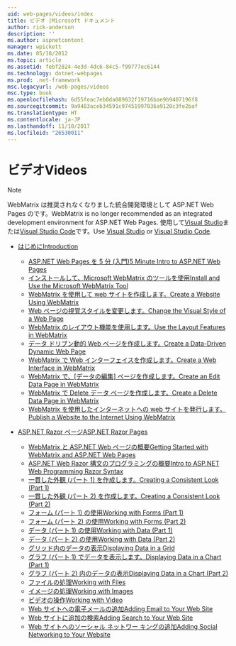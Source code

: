 ```yaml
---
uid: web-pages/videos/index
title: ビデオ |Microsoft ドキュメント
author: rick-anderson
description: ''
ms.author: aspnetcontent
manager: wpickett
ms.date: 05/18/2012
ms.topic: article
ms.assetid: febf2824-4e3d-4dc6-84c5-f99777ec6144
ms.technology: dotnet-webpages
ms.prod: .net-framework
msc.legacyurl: /web-pages/videos
msc.type: book
ms.openlocfilehash: 6d55feac7eb0da089832f19716bae9b9407196f8
ms.sourcegitcommit: 9a9483aceb34591c97451997036a9120c3fe2baf
ms.translationtype: HT
ms.contentlocale: ja-JP
ms.lasthandoff: 11/10/2017
ms.locfileid: "26530011"
---
```

<a name="videos"></a><span data-ttu-id="1320a-102">ビデオ</span><span class="sxs-lookup"><span data-stu-id="1320a-102">Videos</span></span>
====================

> [!NOTE] 
> <span data-ttu-id="1320a-103">WebMatrix は推奨されなくなりました統合開発環境として ASP.NET Web Pages のです。</span><span class="sxs-lookup"><span data-stu-id="1320a-103">WebMatrix is no longer recommended as an integrated development environment for ASP.NET Web Pages.</span></span> <span data-ttu-id="1320a-104">使用して[Visual Studio](xref:aspnet/web-pages/overview/getting-started/program-asp-net-web-pages-in-visual-studio)または[Visual Studio Code](https://code.visualstudio.com/)です。</span><span class="sxs-lookup"><span data-stu-id="1320a-104">Use [Visual Studio](xref:aspnet/web-pages/overview/getting-started/program-asp-net-web-pages-in-visual-studio) or [Visual Studio Code](https://code.visualstudio.com/).</span></span>

- [<span data-ttu-id="1320a-105">はじめに</span><span class="sxs-lookup"><span data-stu-id="1320a-105">Introduction</span></span>](introduction/index.md)

    - [<span data-ttu-id="1320a-106">ASP.NET Web Pages を 5 分 (入門)</span><span class="sxs-lookup"><span data-stu-id="1320a-106">5 Minute Intro to ASP.NET Web Pages</span></span>](introduction/5-minute-introduction-to-aspnet-web-pages.md)
    - [<span data-ttu-id="1320a-107">インストールして、Microsoft WebMatrix のツールを使用</span><span class="sxs-lookup"><span data-stu-id="1320a-107">Install and Use the Microsoft WebMatrix Tool</span></span>](introduction/install-and-use-the-microsoft-webmatrix-tool.md)
    - [<span data-ttu-id="1320a-108">WebMatrix を使用して web サイトを作成します。</span><span class="sxs-lookup"><span data-stu-id="1320a-108">Create a Website Using WebMatrix</span></span>](introduction/create-a-website-using-webmatrix.md)
    - [<span data-ttu-id="1320a-109">Web ページの視覚スタイルを変更します。</span><span class="sxs-lookup"><span data-stu-id="1320a-109">Change the Visual Style of a Web Page</span></span>](introduction/change-the-visual-style-of-a-web-page.md)
    - [<span data-ttu-id="1320a-110">WebMatrix のレイアウト機能を使用します。</span><span class="sxs-lookup"><span data-stu-id="1320a-110">Use the Layout Features in WebMatrix</span></span>](introduction/use-the-layout-features-in-webmatrix.md)
    - [<span data-ttu-id="1320a-111">データ ドリブン動的 Web ページを作成します。</span><span class="sxs-lookup"><span data-stu-id="1320a-111">Create a Data-Driven Dynamic Web Page</span></span>](introduction/create-a-data-driven-dynamic-web-page.md)
    - [<span data-ttu-id="1320a-112">WebMatrix で Web インターフェイスを作成します。</span><span class="sxs-lookup"><span data-stu-id="1320a-112">Create a Web Interface in WebMatrix</span></span>](introduction/create-a-web-interface-in-webmatrix.md)
    - <span data-ttu-id="1320a-113">[WebMatrix で、[データの編集] ページを作成します。](introduction/create-an-edit-data-page-in-webmatrix.md)</span><span class="sxs-lookup"><span data-stu-id="1320a-113">[Create an Edit Data Page in WebMatrix](introduction/create-an-edit-data-page-in-webmatrix.md)</span></span>
    - [<span data-ttu-id="1320a-114">WebMatrix で Delete データ ページを作成します。</span><span class="sxs-lookup"><span data-stu-id="1320a-114">Create a Delete Data Page in WebMatrix</span></span>](introduction/create-a-delete-data-page-in-webmatrix.md)
    - [<span data-ttu-id="1320a-115">WebMatrix を使用したインターネットへの web サイトを発行します。</span><span class="sxs-lookup"><span data-stu-id="1320a-115">Publish a Website to the Internet Using WebMatrix</span></span>](introduction/publish-a-website-to-the-internet-using-webmatrix.md)
- [<span data-ttu-id="1320a-116">ASP.NET Razor ページ</span><span class="sxs-lookup"><span data-stu-id="1320a-116">ASP.NET Razor Pages</span></span>](aspnet-razor-pages/index.md)

    - [<span data-ttu-id="1320a-117">WebMatrix と ASP.NET Web ページの概要</span><span class="sxs-lookup"><span data-stu-id="1320a-117">Getting Started with WebMatrix and ASP.NET Web Pages</span></span>](aspnet-razor-pages/getting-started-with-webmatrix-and-aspnet-web-pages.md)
    - [<span data-ttu-id="1320a-118">ASP.NET Web Razor 構文のプログラミングの概要</span><span class="sxs-lookup"><span data-stu-id="1320a-118">Intro to ASP.NET Web Programming Razor Syntax</span></span>](aspnet-razor-pages/introduction-to-aspnet-web-programming-using-the-razor-syntax.md)
    - [<span data-ttu-id="1320a-119">一貫した外観 (パート 1) を作成します。</span><span class="sxs-lookup"><span data-stu-id="1320a-119">Creating a Consistent Look (Part 1)</span></span>](aspnet-razor-pages/creating-a-consistent-look-part-1.md)
    - [<span data-ttu-id="1320a-120">一貫した外観 (パート 2) を作成します。</span><span class="sxs-lookup"><span data-stu-id="1320a-120">Creating a Consistent Look (Part 2)</span></span>](aspnet-razor-pages/creating-a-consistent-look-part-2.md)
    - [<span data-ttu-id="1320a-121">フォーム (パート 1) の使用</span><span class="sxs-lookup"><span data-stu-id="1320a-121">Working with Forms (Part 1)</span></span>](aspnet-razor-pages/working-with-forms-part-1.md)
    - [<span data-ttu-id="1320a-122">フォーム (パート 2) の使用</span><span class="sxs-lookup"><span data-stu-id="1320a-122">Working with Forms (Part 2)</span></span>](aspnet-razor-pages/working-with-forms-part-2.md)
    - [<span data-ttu-id="1320a-123">データ (パート 1) の使用</span><span class="sxs-lookup"><span data-stu-id="1320a-123">Working with Data (Part 1)</span></span>](aspnet-razor-pages/working-with-data-part-1.md)
    - [<span data-ttu-id="1320a-124">データ (パート 2) の使用</span><span class="sxs-lookup"><span data-stu-id="1320a-124">Working with Data (Part 2)</span></span>](aspnet-razor-pages/working-with-data-part-2.md)
    - [<span data-ttu-id="1320a-125">グリッド内のデータの表示</span><span class="sxs-lookup"><span data-stu-id="1320a-125">Displaying Data in a Grid</span></span>](aspnet-razor-pages/displaying-data-in-a-grid.md)
    - [<span data-ttu-id="1320a-126">グラフ (パート 1) でデータを表示します。</span><span class="sxs-lookup"><span data-stu-id="1320a-126">Displaying Data in a Chart (Part 1)</span></span>](aspnet-razor-pages/displaying-data-in-a-chart-part-1.md)
    - [<span data-ttu-id="1320a-127">グラフ (パート 2) 内のデータの表示</span><span class="sxs-lookup"><span data-stu-id="1320a-127">Displaying Data in a Chart (Part 2)</span></span>](aspnet-razor-pages/displaying-data-in-a-chart-part-2.md)
    - [<span data-ttu-id="1320a-128">ファイルの処理</span><span class="sxs-lookup"><span data-stu-id="1320a-128">Working with Files</span></span>](aspnet-razor-pages/working-with-files.md)
    - [<span data-ttu-id="1320a-129">イメージの処理</span><span class="sxs-lookup"><span data-stu-id="1320a-129">Working with Images</span></span>](aspnet-razor-pages/working-with-images.md)
    - [<span data-ttu-id="1320a-130">ビデオの操作</span><span class="sxs-lookup"><span data-stu-id="1320a-130">Working with Video</span></span>](aspnet-razor-pages/working-with-video.md)
    - [<span data-ttu-id="1320a-131">Web サイトへの電子メールの追加</span><span class="sxs-lookup"><span data-stu-id="1320a-131">Adding Email to Your Web Site</span></span>](aspnet-razor-pages/adding-email-to-your-web-site.md)
    - [<span data-ttu-id="1320a-132">Web サイトに追加の検索</span><span class="sxs-lookup"><span data-stu-id="1320a-132">Adding Search to Your Web Site</span></span>](aspnet-razor-pages/adding-search-to-your-web-site.md)
    - [<span data-ttu-id="1320a-133">Web サイトへのソーシャル ネットワー キングの追加</span><span class="sxs-lookup"><span data-stu-id="1320a-133">Adding Social Networking to Your Website</span></span>](aspnet-razor-pages/adding-social-networking-to-your-website.md)
